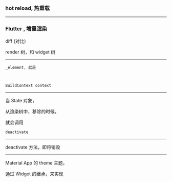 ### hot reload, 热重载

<hr>

### Flutter , 增量渲染

diff (对比)

render 树，和 widget 树

<hr>

```
_element, 就是



BuildContext context
```

<hr>

当 State 对象，

从渲染树中，移除的时候，

就会调用

`deactivate`

<hr>

deactivate 方法，即将销毁

<hr>

Material App 的 theme 主题，

通过 Widget 的继承，来实现
